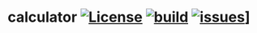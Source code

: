# calculator   [![License](https://github.com/super-system-studio/currency-Image-storage/blob/master/MIT%20LICENSE.svg)](https://github.com/super-system-studio/calculator/blob/master/LICENSE)   [![build](https://travis-ci.com/super-system-studio/calculator.svg?branch=master)](https://travis-ci.com/super-system-studio/calculator/branches)   [![issues](https://img.shields.io/github/issues/super-system-studio/calculator.svg)](https://github.com/super-system-studio/calculator/issues)]
